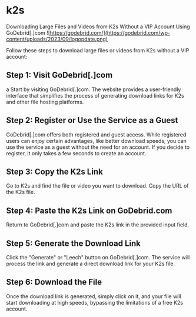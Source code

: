 # k2s
Downloading Large Files and Videos from K2s Without a VIP Account Using GoDebrid[.]com
![https://godebrid.com/](https://godebrid.com/wp-content/uploads/2023/09/logopdate.png)

Follow these steps to download large files or videos from K2s without a VIP account:

## Step 1: Visit GoDebrid[.]com
a
Start by visiting GoDebrid[.]com. The website provides a user-friendly interface that simplifies the process of generating download links for K2s and other file hosting platforms.

## Step 2: Register or Use the Service as a Guest

GoDebrid[.]com offers both registered and guest access. While registered users can enjoy certain advantages, like better download speeds, you can use the service as a guest without the need for an account. If you decide to register, it only takes a few seconds to create an account.

## Step 3: Copy the K2s Link

Go to K2s and find the file or video you want to download. Copy the URL of the K2s file.

## Step 4: Paste the K2s Link on GoDebrid.com

Return to GoDebrid[.]com and paste the K2s link in the provided input field.

## Step 5: Generate the Download Link

Click the "Generate" or "Leech" button on GoDebrid[.]com. The service will process the link and generate a direct download link for your K2s file.

## Step 6: Download the File

Once the download link is generated, simply click on it, and your file will start downloading at high speeds, bypassing the limitations of a free K2s account.
